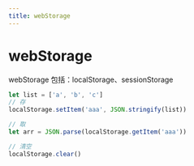 ```yaml
---
title: webStorage
---
```


# webStorage

webStorage 包括：localStorage、sessionStorage

```js
let list = ['a', 'b', 'c']
// 存
localStorage.setItem('aaa', JSON.stringify(list))

// 取
let arr = JSON.parse(localStorage.getItem('aaa'))

// 清空
localStorage.clear()
```